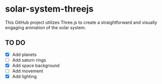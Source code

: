 # solar-system-threejs
This GitHub project utilizes Three.js to create a straightforward and visually engaging animation of the solar system.

## TO DO
- [x] Add planets
- [ ] Add saturn rings
- [X] Add space background
- [ ] Add movement
- [X] Add lighting